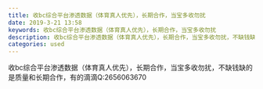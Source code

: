 ```yaml
---
title: 收bc综合平台渗透数据（体育真人优先），长期合作，当宝多收勿扰
date: 2019-3-21 13:58
keywords: 收bc综合平台渗透数据（体育真人优先），长期合作，当宝多收勿扰
description: 收bc综合平台渗透数据（体育真人优先），长期合作，当宝多收勿扰，不缺钱缺的是质量和长期合作，有的滴滴Q:2656063670
categories: used
---
```

<td class="t_f" id="postmessage_3273527">

收bc综合平台渗透数据（体育真人优先），长期合作，当宝多收勿扰，不缺钱缺的是质量和长期合作，有的滴滴Q:2656063670</td>
